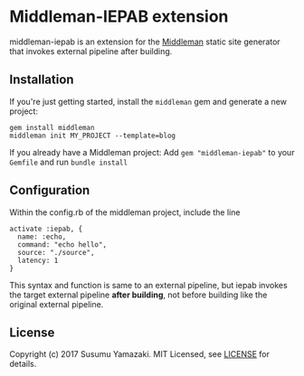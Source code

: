 # Middleman-IEPAB extension

middleman-iepab is an extension for the [Middleman] static site generator that invokes external pipeline after building.

## Installation

If you're just getting started, install the `middleman` gem and generate a new
project:

```
gem install middleman
middleman init MY_PROJECT --template=blog
```

If you already have a Middleman project: Add `gem "middleman-iepab"` to your
`Gemfile` and run `bundle install`

## Configuration

Within the config.rb of the middleman project, include the line

```
activate :iepab, {
  name: :echo,
  command: "echo hello",
  source: "./source",
  latency: 1
}
```

This syntax and function is same to an external pipeline, but iepab invokes the target external pipeline **after building**, not before building like the original external pipeline. 

## License

Copyright (c) 2017 Susumu Yamazaki. MIT Licensed, see [LICENSE] for details.


[middleman]: http://middlemanapp.com
[LICENSE]: https://github.com/zacky1972/middleman-iepab/blob/master/LICENSE.md

